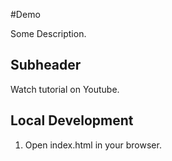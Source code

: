 #Demo

Some Description.

## Subheader

Watch tutorial on Youtube.

## Local Development

1. Open index.html in your browser.
